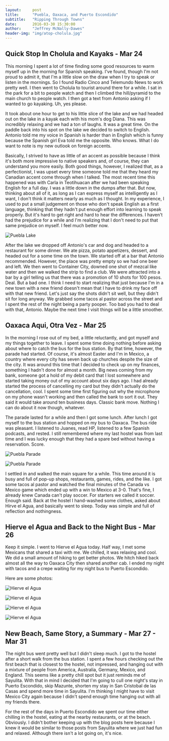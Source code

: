 ```yaml
---
layout:     post
title:      "Puebla, Oaxaca, and Puerto Escondido"
subtitle:   "Ripping Through Towns"
date:       2016-03-30 15:30:00
author:     "Jeffrey McNally-Dawes"
header-img: "img/atop-cholula.jpg"
---
```

Quick Stop In Cholula and Kayaks - Mar 24
---
This morning I spent a lot of time finding some good resources to warm myself
up in the morning for Spanish speaking. I've found, though I'm not proud to
admit it, that I'm a little slow on the draw when I try to speak or listen
in the mornings. So I found Radio Cinco and Telemundo News to work pretty
well. I then went to Cholula to tourist around there for a while. I sat in the
park for a bit to people watch and then I climbed the hill/pyramid to the main
church to people watch. I then got a text from Antonio asking if I wanted to
go kayaking. Uh, yes please.

It took about one hour to get to his little slice of the lake and we had headed
out on the lake in a kayak each with his mom's dog Diana. This was incredibly
relaxing and we had a ton of laughs. It was a great time. On the paddle back
into his spot on the lake we decided to switch to English. Antonio told me
my voice in Spanish is harder than in English which is funny because the
Spanish girl Eva told me the opposite. Who knows. What I do want to note is
my new outlook on foreign accents.

Basically, I strived to have as little of an accent as possible because I
think it's both more impressive to native speakers and, of course, they can
understand you more easily. Both good things, however, I realized that, as a
perfectionist, I was upset every time someone told me that they heard my
Canadian accent come through when I talked. The most recent time this happened
was with Carla in Teotihuacan after we had been speaking English for a full
day. I was a little down in the dumps after that. But now, thinking about all
of it, as long as I can express myself as intelligently as I want, I don't
think it matters nearly as much as I thought. In my experience, I used to put
a small judgement on those who don't speak English as a first language,
thinking that they hadn't put enough effort into learning to speak properly.
But it's hard to get right and hard to hear the differences. I haven't had
the prejudice for a while and I'm realizing that I don't need to put that same
prejudice on myself. I feel much better now.

![Puebla Lake](/img/puebla-lake.jpg)

After the lake we dropped off Antonio's car and dog and headed to a restaurant
for some dinner. We ate pizza, potato appetizers, dessert, and headed out for
a some time on the town. We started off at a bar that Antonio recommended.
However, the place was pretty empty so we had one beer and left. We then went
to Container City, downed one shot of mezcal like water and then we walked
the strip to find a club. We were attracted into a bar by a girl telling us
that there was a promotion of 10 shots for 100 pesos. Deal. But a bad one. I
think I need to start realizing that just because I'm in a new town with a
new friend doesn't mean that I have to drink my face off with that new friend.
Let's just say the shots didn't sit well, but they didn't sit for long anyway.
We grabbed some tacos al pastor across the street and I spent the rest of the
night being a party pooper. Too bad you had to deal with that, Antonio. Maybe
the next time I visit things will be a little smoother.

Oaxaca Aqui, Otra Vez - Mar 25
---
In the morning I rose out of my bed, a little reluctantly, and got myself and
my things together to leave. I spent some time doing nothing before asking
about where to catch the bus for the bus station. By that time, however, the
parade had started. Of course, it's almost Easter and I'm in Mexico, a country
where every city has seven back up churches despite the size of the city. It
was around this time that I decided to check up on my finances, something I
hadn't done for almost a month. Big news coming from my bank, someone got
a hold of my debit card that I lost somewhere and started taking money out of
my account about six days ago. I had already started the process of cancelling
my card but they didn't actually do the cancellation, cool. I spent some time
first figuring out why the microphone on my phone wasn't working and then
called the bank to sort it out. They said it would take around ten business
days. Classic bank move. Nothing I can do about it now though, whatever.

The parade lasted for a while and then I got some lunch. After lunch I got
myself to the bus station and hopped on my bus to Oaxaca. The bus ride was
pleasant. I listened to Juanes, read HP, listened to a few Spanish podcasts,
and rested. I still remembered where my last hostel was from last time and I
was lucky enough that they had a spare bed without having a reservation.
Score.

![Puebla Parade](/img/puebla-parade-0.jpg)

![Puebla Parade](/img/puebla-parade-1.jpg)

I settled in and walked the main square for a while. This time around it is
busy and full of pop-up shops, restaurants, games, rides, and the like. I
got some tacos al pastor and watched the final minutes of the Canada vs Mexico
game which ended up with a win to Mexico at 3-0. That's fine, I already knew
Canada can't play soccer. For starters we called it soccer. Enough said. Back
at the hostel I hand-washed some clothes, asked about Hirve el Agua, and
basically went to sleep. Today was simple and full of reflection and
nothingness.

Hierve el Agua and Back to the Night Bus - Mar 26
---
Keep it simple. I went to Hierve el Agua today. Half way, I met some Mexicans
that shared a taxi with me. We chilled, it was relaxing and cool. We did a
small amount of hiking to get better photos. We hitch hiked back almost all
the way to Oaxaca City then shared another cab. I ended my night with tacos
and a crepe waiting for my night bus to Puerto Escondido.

Here are some photos:

![Hierve el Agua](/img/hierve-el-agua-00.jpg)

![Hierve el Agua](/img/hierve-el-agua-01.jpg)

![Hierve el Agua](/img/hierve-el-agua-02.jpg)

![Hierve el Agua](/img/hierve-el-agua-03.jpg)

New Beach, Same Story, a Summary - Mar 27 - Mar 31
---
The night bus went pretty well but I didn't sleep much. I got to the hostel
after a short walk from the bus station. I spent a few hours checking out the
first beach that is closest to the hostel, not impressed, and hanging out
with a mixture of people from America, Australia, Germany, Mexico, and England.
This seems like a pretty chill spot but it just reminds me of Sayulita. With
that in mind I decided that I'm going to cull one night's stay in Puerto
Escondido, skip Mazunte, shorten my stay in San Cristobal de las Casas and
spend more time in Sayulita. I'm thinking I might have to visit Mexico City
again because I didn't spend enough time hanging out with all my friends there.

For the rest of the days in Puerto Escondido we spent our time either chilling
in the hostel, eating at the nearby restaurants, or at the beach. Obviously.
I didn't bother keeping up with the blog posts here because I knew it would
be similar to those posts from Sayulita where we just had fun and relaxed.
Although there isn't a lot going on, it's nice.
